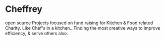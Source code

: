 # Cheffrey
open source Projects focused on fund raising for Kitchen &amp; Food related Charity. Like Chef's in a kitchen...Finding the most creative ways to improve efficiency, &amp; serve others also.
